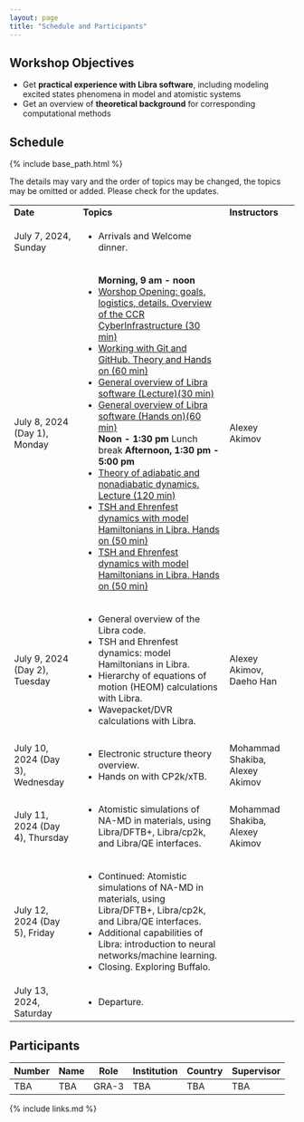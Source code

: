 ```yaml
---
layout: page
title: "Schedule and Participants"
---
```


## Workshop Objectives

* Get **practical experience with Libra software**, including modeling excited states phenomena in model and atomistic systems
* Get an overview of **theoretical background** for corresponding computational methods



## Schedule

{% include base_path.html %}

The details may vary and the order of topics may be changed, the topics may be omitted or added. Please check for the updates. 

  <table class="table table-striped">
  
  <tr>
    <td class="col-md-3"><strong>Date</strong></td>
    <td class="col-md-7"><strong>Topics</strong></td> 
    <td class="col-md-2"><strong>Instructors</strong></td>
  </tr>

  <tr>
    <td class="col-md-3">July 7, 2024, Sunday</td>
    <td class="col-md-7">
      <ul>        
        <li>Arrivals and Welcome dinner.</li>
      </ul>
    </td> 
    <td class="col-md-2"></td>
  </tr>
  
  <tr>
    <td class="col-md-3">July 8, 2024 (Day 1), Monday</td>
    <td class="col-md-7">
      <ul>        
        <strong>Morning, 9 am - noon</strong>        
        <li><a href="/_episodes/01-introduction">Worshop Opening: goals, logistics, details. Overview of the CCR CyberInfrastructure (30 min)</a></li>
        <li><a href="/_episodes/02-python-git">Working with Git and GitHub. Theory and Hands on (60 min)</a> </li>
        <li><a href="/_episodes/03-libra">General overview of Libra software (Lecture)(30 min)</a></li>
        <li><a href="/_episodes/03-libra">General overview of Libra software (Hands on)(60 min)</a></li>
        <strong>Noon - 1:30 pm</strong> Lunch break
        <strong>Afternoon, 1:30 pm - 5:00 pm</strong>
        <li><a href="/_episodes/03-libra">Theory of adiabatic and nonadiabatic dynamics. Lecture (120 min)</a></li>
        <li><a href="/_episodes/03-libra">TSH and Ehrenfest dynamics with model Hamiltonians in Libra. Hands on (50 min)</a></li>
        <li><a href="/_episodes/03-libra">TSH and Ehrenfest dynamics with model Hamiltonians in Libra. Hands on (50 min)</a></li>
      </ul>
    </td> 
    <td class="col-md-2">Alexey Akimov</td>
  </tr>

  <tr>
    <td class="col-md-3">July 9, 2024 (Day 2), Tuesday</td>
    <td class="col-md-7">
      <ul>
        <li>General overview of the Libra code.</li> 
        <li>TSH and Ehrenfest dynamics: model Hamiltonians in Libra.</li>
        <li>Hierarchy of equations of motion (HEOM) calculations with Libra. </li>
        <li>Wavepacket/DVR calculations with  Libra. </li>
      </ul>
    </td>
    <td class="col-md-2">Alexey Akimov, Daeho Han</td>
  </tr>

  <tr>
    <td class="col-md-3">July 10, 2024 (Day 3), Wednesday</td>
    <td class="col-md-9">
      <ul>
        <li>Electronic structure theory overview.</li>
        <li>Hands on with CP2k/xTB.</li>
      </ul>
    </td>
    <td class="col-md-2">Mohammad Shakiba, Alexey Akimov</td>
  </tr>

  <tr>
    <td class="col-md-3">July 11, 2024 (Day 4), Thursday</td>
    <td class="col-md-7">
      <ul>
        <li>Atomistic simulations of NA-MD in materials, using Libra/DFTB+, Libra/cp2k, and Libra/QE interfaces.</li>
      </ul>
    </td>
    <td class="col-md-2">Mohammad Shakiba, Alexey Akimov</td>
  </tr>

  <tr>
    <td class="col-md-3">July 12, 2024 (Day 5), Friday</td>
    <td class="col-md-7">
      <ul>
        <li>Continued: Atomistic simulations of NA-MD in materials, using Libra/DFTB+, Libra/cp2k, and Libra/QE interfaces.</li>
        <li>Additional capabilities of Libra: introduction to neural networks/machine learning.</li>
        <li>Closing. Exploring Buffalo.</li>
      </ul>
    </td>
  </tr>
  
  <tr>
    <td class="col-md-3">July 13, 2024, Saturday</td>
    <td class="col-md-7">
      <ul>
        <li>Departure.</li>
      </ul>
    </td>
    <td class="col-md-2"></td>
  </tr>

  </table>



## Participants 


| Number | Name | Role | Institution | Country | Supervisor |
|-----|------|------|-------------|---------|------------|
| TBA | TBA | GRA-3 | TBA | TBA | TBA |




{% include links.md %}
